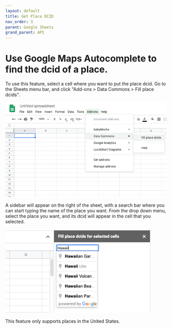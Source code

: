```yaml
---
layout: default
title: Get Place DCID
nav_order: 3
parent: Google Sheets
grand_parent: API
---
```


# Use Google Maps Autocomplete to find the dcid of a place.

To use this feature, select a cell where you want to put the place dcid. Go to the Sheets menu bar, and click "Add-ons > Data Commons > Fill place dcids".

![](/assets/images/sheets/sheets_menu_bar.png)

A sidebar will appear on the right of the sheet, with a search bar where you can start typing the name of the place you want. From the drop down menu, select the place you want, and its dcid will appear in the cell that you selected.

![](/assets/images/sheets/sheets_search_box.png)

This feature only supports places in the United States.